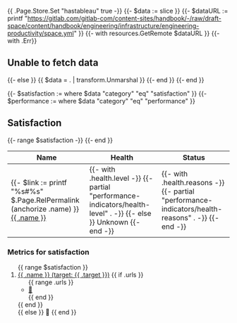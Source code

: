 <!-- As a draft, this is a copy of layouts/shortcodes/performance-indicators.md -->
{{ .Page.Store.Set "hastableau" true -}}
{{- $data := slice }}
{{- $dataURL := printf "https://gitlab.com/gitlab-com/content-sites/handbook/-/raw/draft-space/content/handbook/engineering/infrastructure/engineering-productivity/space.yml" }}
{{- with resources.GetRemote $dataURL }}
  {{- with .Err}}
    <h2>Unable to fetch data</h2>
  {{- else }}
      {{ $data = . | transform.Unmarshal }}
  {{- end }}
{{- end }}

{{- $satisfaction := where $data "category" "eq" "satisfaction" }}
{{- $performance := where $data "category" "eq" "performance" }}

## Satisfaction

<table>
  <thead>
    <tr>
        <th>Name</th>
        <th>Health</th>
        <th>Status</th>
    </tr>
  </thead>
  <tbody>
  {{- range $satisfaction -}}
    <tr>
        <td>{{- $link := printf "%s#%s" $.Page.RelPermalink (anchorize .name) }}
            <a href="{{ $link }}">{{ .name }}</a>
        </td>
        <td>
          {{- with .health.level -}}
            {{- partial "performance-indicators/health-level" . -}}
          {{- else }}
            <span class="badge bg-dark">Unknown</span>
          {{- end -}}
        </td>
        <td>
          {{- with .health.reasons -}}
            {{- partial "performance-indicators/health-reasons" . -}}
          {{- end -}}
        </td>
    </tr>
  {{- end }}
  </tbody>
</table>

### Metrics for satisfaction

<ol>
{{ range $satisfaction }}
<li>
  <a href="{{.base_path}}#{{ .name | anchorize }}">{{ .name }}
    (target: {{ .target }})</a>
  {{ if .urls }}
  <ul>
    {{ range .urls }}
    <li><a href="{{ . }}">🔗</a></li>
    {{ end }}
  </ul>
  {{ end }}
</li>
{{ else }}
  🐔
{{ end }}
</ol>
